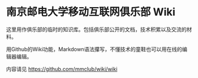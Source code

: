 南京邮电大学移动互联网俱乐部 Wiki
====

这里用作俱乐部的临时的知识库。包括俱乐部公开的文档，技术积累以及交流的材料。

用Github的Wiki功能，Markdown语法攥写，不懂技术的童鞋也可以用在线的编辑器编辑。

内容请见 <https://github.com/mmclub/wiki/wiki>



